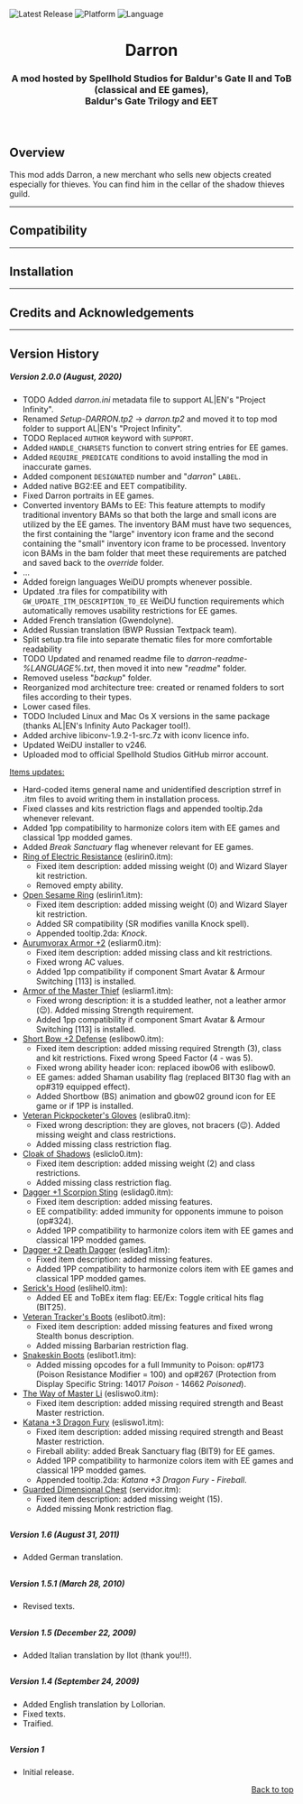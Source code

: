 
![Latest Release](https://img.shields.io/github/v/release/SpellholdStudios/Darron?include_prereleases&color=darkred)<a name="top" id="top"> </a>
![Platform](https://img.shields.io/static/v1?label=platform&message=windows%20%7C%20macos%20%7C%20linux&color=informational)
![Language](https://img.shields.io/static/v1?label=language&message=English%20%7C%20French%20%7C%20German%20%7C%20Italian%20%7C%20Russian%20%7C%20Spanish&color=limegreen)

<div align="center"><h1></a>Darron</h1>

<h3>A mod hosted by Spellhold Studios for Baldur's Gate II and ToB (classical and EE games),<br>
Baldur's Gate Trilogy and EET<h3>

</div><br />


## <a name="intro" id="intro"></a>Overview

This mod adds Darron, a new merchant who sells new objects created especially for thieves. You can find him in the cellar of the shadow thieves guild.


<hr>


## <a name="compat" id="compat"></a>Compatibility


<hr>


## <a name="installation" id="installation"></a>Installation


<hr>


## <a name="credits" id="credits"></a>Credits and Acknowledgements


<hr>


## <a name="versions" id="versions"></a>Version History

##### Version 2.0.0 (August, 2020)

- TODO Added *darron.ini* metadata file to support AL|EN's "Project Infinity".
- Renamed *Setup-DARRON.tp2* -> *darron.tp2* and moved it to top mod folder to support AL|EN's "Project Infinity".
- TODO Replaced `AUTHOR` keyword with `SUPPORT`.
- Added `HANDLE_CHARSETS` function to convert string entries for EE games.
- Added `REQUIRE_PREDICATE` conditions to avoid installing the mod in inaccurate games.
- Added component `DESIGNATED` number and "*darron*" `LABEL`.
- Added native BG2:EE and EET compatibility.
- Fixed Darron portraits in EE games.
- Converted inventory BAMs to EE: This feature attempts to modify traditional inventory BAMs so that both the large and small icons are utilized by the EE games. The inventory BAM must have two sequences, the first containing the "large" inventory icon frame and the second containing the "small" inventory icon frame to be processed. Inventory icon BAMs in the bam folder that meet these requirements are patched and saved back to the *override* folder.
- ...
- Added foreign languages WeiDU prompts whenever possible.
- Updated .tra files for compatibility with `GW_UPDATE_ITM_DESCRIPTION_TO_EE` WeiDU function requirements which automatically removes usability restrictions for EE games.
- Added French translation (Gwendolyne).
- Added Russian translation (BWP Russian Textpack team).
- Split setup.tra file into separate thematic files for more comfortable readability
- TODO Updated and renamed readme file to *darron-readme-%LANGUAGE%.txt*, then moved it into new "*readme*" folder.
- Removed useless "*backup*" folder.
- Reorganized mod architecture tree: created or renamed folders to sort files according to their types.
- Lower cased files.
- TODO Included Linux and Mac Os X versions in the same package (thanks AL|EN's Infinity Auto Packager tool!).
- Added archive libiconv-1.9.2-1-src.7z with iconv licence info.
- Updated WeiDU installer to v246.
- Uploaded mod to official Spellhold Studios GitHub mirror account.

<ins>Items updates:</ins>
- Hard-coded items general name and unidentified description strref in .itm files to avoid writing them in installation process.
- Fixed classes and kits restriction flags and appended tooltip.2da whenever relevant.
- Added 1pp compatibility to harmonize colors item with EE games and classical 1pp modded games.
- Added *Break Sanctuary* flag whenever relevant for EE games.
- <ins>Ring of Electric Resistance</ins> (eslirin0.itm):
	- Fixed item description: added missing weight (0) and Wizard Slayer kit restriction.
	- Removed empty ability.
- <ins>Open Sesame Ring</ins> (eslirin1.itm):
	- Fixed item description: added missing weight (0) and Wizard Slayer kit restriction.
	- Added SR compatibility (SR modifies vanilla Knock spell).
	- Appended tooltip.2da: *Knock*.
- <ins>Aurumvorax Armor +2</ins> (esliarm0.itm):
	- Fixed item description: added missing class and kit restrictions.
	- Fixed wrong AC values.
	- Added 1pp compatibility if component Smart Avatar & Armour Switching [113] is installed.
- <ins>Armor of the Master Thief</ins> (esliarm1.itm):
	- Fixed wrong description: it is a studded leather, not a leather armor (:wink:). Added missing Strength requirement.
	- Added 1pp compatibility if component Smart Avatar & Armour Switching [113] is installed.
- <ins>Short Bow +2 Defense</ins> (eslibow0.itm):
	- Fixed item description: added missing required Strength (3), class and kit restrictions. Fixed wrong Speed Factor (4 - was 5).
	- Fixed wrong ability header icon: replaced ibow06 with eslibow0.
	- EE games: added Shaman usability flag (replaced BIT30 flag with an op#319 equipped effect).
	- Added Shortbow (BS) animation and gbow02 ground icon for EE game or if 1PP is installed.
- <ins>Veteran Pickpocketer's Gloves</ins> (eslibra0.itm):
	- Fixed wrong description: they are gloves, not bracers (:wink:). Added missing weight and class restrictions.
	- Added missing class restriction flag.
- <ins>Cloak of Shadows</ins> (esliclo0.itm):
	- Fixed item description: added missing weight (2) and class restrictions.
	- Added missing class restriction flag.
- <ins>Dagger +1 Scorpion Sting</ins> (eslidag0.itm):
	- Fixed item description: added missing features.
	- EE compatibility: added immunity for opponents immune to poison (op#324).
	- Added 1PP compatibility to harmonize colors item with EE games and classical 1PP modded games.
- <ins>Dagger +2 Death Dagger</ins> (eslidag1.itm):
	- Fixed item description: added missing features.
	- Added 1PP compatibility to harmonize colors item with EE games and classical 1PP modded games.
- <ins>Serick's Hood</ins> (eslihel0.itm):
	- Added EE and ToBEx item flag: EE/Ex: Toggle critical hits flag (BIT25).
- <ins>Veteran Tracker's Boots</ins> (eslibot0.itm):
	- Fixed item description: added missing features and fixed wrong Stealth bonus description.
	- Added missing Barbarian restriction flag.
- <ins>Snakeskin Boots</ins> (eslibot1.itm):
	- Added missing opcodes for a full Immunity to Poison: op#173 (Poison Resistance Modifier = 100) and op#267 (Protection from Display Specific String: 14017 *Poison* - 14662 *Poisoned*).
- <ins>The Way of Master Li</ins> (esliswo0.itm):
	- Fixed item description: added missing required strength and Beast Master restriction.
- <ins>Katana +3 Dragon Fury</ins> (esliswo1.itm):
	- Fixed item description: added missing required strength and Beast Master restriction.
	- Fireball ability: added Break Sanctuary flag (BIT9) for EE games.
	- Added 1PP compatibility to harmonize colors item with EE games and classical 1PP modded games.
	- Appended tooltip.2da: *Katana +3 Dragon Fury - Fireball*.
- <ins>Guarded Dimensional Chest</ins> (servidor.itm):
	- Fixed item description: added missing weight (15).
	- Added missing Monk restriction flag.

## 

##### Version 1.6 (August 31, 2011)

- Added German translation.

## 

##### Version 1.5.1 (March 28, 2010)

- Revised texts.

## 

##### Version 1.5 (December 22, 2009)

- Added Italian translation by Ilot (thank you!!!).

## 

##### Version 1.4 (September 24, 2009)

- Added English translation by Lollorian.
- Fixed texts.
- Traified.

## 

##### Version 1

- Initial release.
<div align="right"><a href="#top">Back to top</a></div>